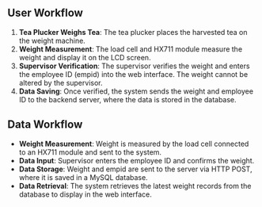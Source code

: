 ## User Workflow

1. **Tea Plucker Weighs Tea**: The tea plucker places the harvested tea on the weight machine.
2. **Weight Measurement**: The load cell and HX711 module measure the weight and display it on the LCD screen.
3. **Supervisor Verification**: The supervisor verifies the weight and enters the employee ID (empid) into the web interface. The weight cannot be altered by the supervisor.
4. **Data Saving**: Once verified, the system sends the weight and employee ID to the backend server, where the data is stored in the database.

## Data Workflow

- **Weight Measurement**: Weight is measured by the load cell connected to an HX711 module and sent to the system.
- **Data Input**: Supervisor enters the employee ID and confirms the weight.
- **Data Storage**: Weight and empid are sent to the server via HTTP POST, where it is saved in a MySQL database.
- **Data Retrieval**: The system retrieves the latest weight records from the database to display in the web interface.
